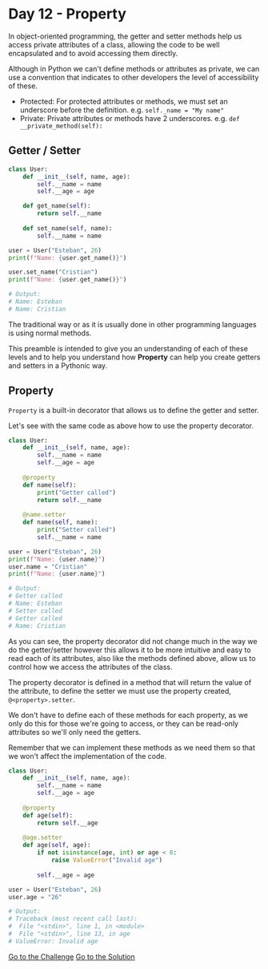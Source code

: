 # Day 12 - Property

In object-oriented programming, the getter and setter methods help us access private attributes of a class, allowing the code to be well encapsulated and to avoid accessing them directly.

Although in Python we can't define methods or attributes as private, we can use a convention that indicates to other developers the level of accessibility of these.

- Protected: For protected attributes or methods, we must set an underscore before the definition. e.g. `self._name = "My name"`
- Private: Private attributes or methods have 2 underscores. e.g. `def __private_method(self):`

## Getter / Setter

```python
class User:
    def __init__(self, name, age):
        self.__name = name
        self.__age = age

    def get_name(self):
        return self.__name
    
    def set_name(self, name):
        self.__name = name

user = User("Esteban", 26)
print(f"Name: {user.get_name()}")

user.set_name("Cristian")
print(f"Name: {user.get_name()}")

# Output:
# Name: Esteban
# Name: Cristian
```

The traditional way or as it is usually done in other programming languages is using normal methods.

This preamble is intended to give you an understanding of each of these levels and to help you understand how **Property** can help you create getters and setters in a Pythonic way.

## Property

`Property` is a built-in decorator that allows us to define the getter and setter.

Let's see with the same code as above how to use the property decorator.

```python
class User:
    def __init__(self, name, age):
        self.__name = name
        self.__age = age
    
    @property
    def name(self):
        print("Getter called")
        return self.__name
    
    @name.setter
    def name(self, name):
        print("Setter called")
        self.__name = name

user = User("Esteban", 26)
print(f"Name: {user.name}")
user.name = "Cristian"
print(f"Name: {user.name}")

# Output:
# Getter called
# Name: Esteban
# Setter called
# Getter called
# Name: Cristian
```

As you can see, the property decorator did not change much in the way we do the getter/setter however this allows it to be more intuitive and easy to read each of its attributes, also like the methods defined above, allow us to control how we access the attributes of the class.

The property decorator is defined in a method that will return the value of the attribute, to define the setter we must use the property created, `@<property>.setter`.

We don't have to define each of these methods for each property, as we only do this for those we're going to access, or they can be read-only attributes so we'll only need the getters.

Remember that we can implement these methods as we need them so that we won't affect the implementation of the code.

```python
class User:
    def __init__(self, name, age):
        self.__name = name
        self.__age = age
    
    @property
    def age(self):
        return self.__age
    
    @age.setter
    def age(self, age):
        if not isinstance(age, int) or age < 0:
            raise ValueError("Invalid age")
    
        self.__age = age

user = User("Esteban", 26)
user.age = "26"

# Output:
# Traceback (most recent call last):
#  File "<stdin>", line 1, in <module>
#  File "<stdin>", line 13, in age
# ValueError: Invalid age
```

[Go to the Challenge](https://github.com/estebansolo/Python30/blob/master/exercises/12_property.py)
[Go to the Solution](https://github.com/estebansolo/Python30/blob/master/solutions/12_property.py)